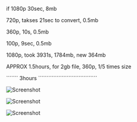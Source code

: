 if 1080p 30sec, 8mb

720p, takses 21sec to convert, 0.5mb

360p, 10s, 0.5mb

100p, 9sec, 0.5mb

1080p, took 3931s, 1784mb, new 364mb

APPROX  1.5hours, for 2gb file, 360p, 1/5 times size

```````  3hours  ```````````````````````````````````

![Screenshot](download.jpg)

![Screenshot](https://github.com/malraharsh/temp2/blob/master/download.jpg?raw=true)

![Screenshot](https://github.com/malraharsh/temp2/blob/master/download.jpg)
